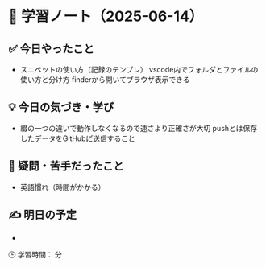 # 📘 学習ノート（2025-06-14）

## ✅ 今日やったこと
- スニペットの使い方（記録のテンプレ）
vscode内でフォルダとファイルの使い方と分け方
finderから開いてブラウザ表示できる
## 💡 今日の気づき・学び
- 綴の一つの違いで動作しなくなるので速さより正確さが大切
pushとは保存したデータをGitHubに゙送信すること
## 🤔 疑問・苦手だったこと
- 英語慣れ（時間がかかる）

## ✍️ 明日の予定
- 

🕒 学習時間： 分